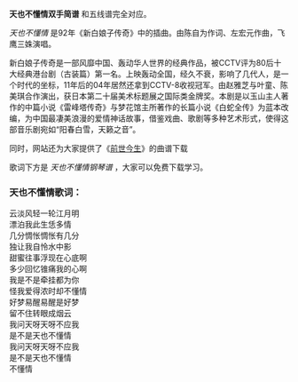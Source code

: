 

**天也不懂情双手简谱** 和五线谱完全对应。

_天也不懂情_ 是92年《新白娘子传奇》中的插曲。由陈自为作词、左宏元作曲，飞鹰三姝演唱。

新白娘子传奇是一部风靡中国、轰动华人世界的经典作品，被CCTV评为80后十大经典港台剧（古装篇）第一名。上映轰动全国，经久不衰，影响了几代人，是一个时代的坐标，11年后的04年居然还拿到CCTV-8收视冠军。由赵雅芝与叶童、陈美琪合作演出，获日本第二十届美术标题展之国际类金牌奖。本剧是以玉山主人著作的中篇小说《雷峰塔传奇》与梦花馆主所著作的长篇小说《白蛇全传》为蓝本改编，为中国最凄美浪漫的爱情神话故事，借鉴戏曲、歌剧等多种艺术形式，使得这部音乐剧宛如“阳春白雪，天籁之音”。

同时，网站还为大家提供了《[前世今生](Music-9260-前世今生-青城山下白素贞-新白娘子传奇插曲.html "前世今生")》的曲谱下载

歌词下方是 _天也不懂情钢琴谱_ ，大家可以免费下载学习。

### 天也不懂情歌词：

云淡风轻一轮江月明  
漂泊我此生恁多情  
几分惆怅惆怅有几分  
独让我自怜水中影  
甜蜜往事浮现在心底啊  
多少回忆锥痛我的心啊  
我是不是牵挂都为你  
怪我爱得浓时却不懂情  
好梦易醒易醒是好梦  
留不住转眼成烟云  
我问天呀天呀不应我  
是不是天也不懂情  
我问天呀天呀不应我  
是不是天也不懂情  
不懂情

